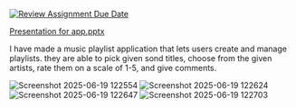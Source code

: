 [![Review Assignment Due Date](https://classroom.github.com/assets/deadline-readme-button-22041afd0340ce965d47ae6ef1cefeee28c7c493a6346c4f15d667ab976d596c.svg)](https://classroom.github.com/a/MZyggwUV)


[Presentation for app.pptx](https://github.com/user-attachments/files/20817731/Presentation.for.app.pptx)

I have made a music playlist application that lets users create and manage playlists. they are able to pick given sond titles, choose from the given artists, rate them on a scale of 1-5, and give comments.

![Screenshot 2025-06-19 122554](https://github.com/user-attachments/assets/5007c827-4f19-406d-8452-c4e39749d1cc)
![Screenshot 2025-06-19 122624](https://github.com/user-attachments/assets/b1b74ddc-6494-4c69-9ddb-740120be59d5)
![Screenshot 2025-06-19 122647](https://github.com/user-attachments/assets/1d9ebfc8-4a6b-40e0-b119-4bd1c826eb7e)
![Screenshot 2025-06-19 122703](https://github.com/user-attachments/assets/6eb6b0f8-c6b0-4738-8d6c-f81684aa9f89)
